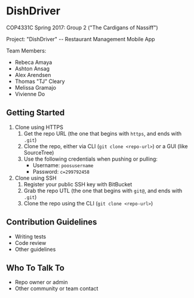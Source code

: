 # DishDriver

COP4331C Spring 2017: Group 2 ("The Cardigans of Nassiff")

Project: "DishDriver" -- Restaurant Management Mobile App

Team Members:

* Rebeca Amaya
* Ashton Ansag
* Alex Arendsen
* Thomas "TJ" Cleary
* Melissa Gramajo
* Vivienne Do

## Getting Started

1. Clone using HTTPS
    1. Get the repo URL (the one that begins with `https`, and ends with `.git`)
    1. Clone the repo, either via CLI (`git clone <repo-url>`) or a GUI (like SourceTree)
    1. Use the following credentials when pushing or pulling:
        * Username: `poosusername`
        * Password: `c=299792458`
1. Clone using SSH
    1. Register your public SSH key with BitBucket
    1. Grab the repo UTL (the one that begins with `git@`, and ends with `.git`)
    1. Clone the repo using the CLI (`git clone <repo-url>`)

## Contribution Guidelines

* Writing tests
* Code review
* Other guidelines

## Who To Talk To

* Repo owner or admin
* Other community or team contact
